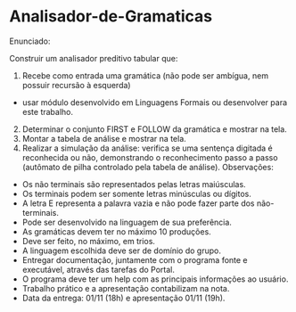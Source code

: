 # Analisador-de-Gramaticas

Enunciado:

Construir um analisador preditivo tabular que:
1. Recebe como entrada uma gramática (não pode ser ambígua, nem possuir recursão à esquerda)
- usar módulo desenvolvido em Linguagens Formais ou desenvolver para este trabalho.
2. Determinar o conjunto FIRST e FOLLOW da gramática e mostrar na tela.
3. Montar a tabela de análise e mostrar na tela.
4. Realizar a simulação da análise: verifica se uma sentença digitada é reconhecida ou não,
demonstrando o reconhecimento passo a passo (autômato de pilha controlado pela tabela de
análise).
Observações:
- Os não terminais são representados pelas letras maiúsculas.
- Os terminais podem ser somente letras minúsculas ou dígitos.
- A letra E representa a palavra vazia e não pode fazer parte dos não-terminais.
- Pode ser desenvolvido na linguagem de sua preferência.
- As gramáticas devem ter no máximo 10 produções.
- Deve ser feito, no máximo, em trios.
- A linguagem escolhida deve ser de domínio do grupo.
- Entregar documentação, juntamente com o programa fonte e executável, através das tarefas do
Portal.
- O programa deve ter um help com as principais informações ao usuário.
- Trabalho prático e a apresentação contabilizam na nota.
- Data da entrega: 01/11 (18h) e apresentação 01/11 (19h).
